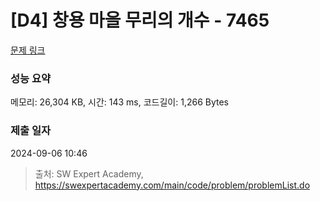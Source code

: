 # [D4] 창용 마을 무리의 개수 - 7465 

[문제 링크](https://swexpertacademy.com/main/code/problem/problemDetail.do?contestProbId=AWngfZVa9XwDFAQU) 

### 성능 요약

메모리: 26,304 KB, 시간: 143 ms, 코드길이: 1,266 Bytes

### 제출 일자

2024-09-06 10:46



> 출처: SW Expert Academy, https://swexpertacademy.com/main/code/problem/problemList.do